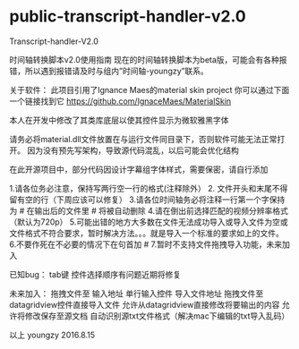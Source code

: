 # public-transcript-handler-v2.0

Transcript-handler-V2.0

时间轴转换脚本v2.0使用指南 现在的时间轴转换脚本为beta版，可能会有各种报错，所以遇到报错请及时与组内”时间轴-youngzy”联系。

关于软件： 此项目引用了Ignance Maes的material skin project 你可以通过下面一个链接找到它 https://github.com/IgnaceMaes/MaterialSkin

本人在开发中修改了其类库底层以使其控件显示为微软雅黑字体

请务必将material.dll文件放置在与运行文件同目录下，否则软件可能无法正常打开。 因为没有预先写架构，导致源代码混乱，以后可能会优化结构

在此开源项目中，部分代码因设计字幕组字体样式，需要保密，请自行添加

1.请各位务必注意，保持写两行空一行的格式(注释除外）
2. 文件开头和末尾不得留有空的行（下周应该可以修复） 
3.请各位时间轴务必将注释一行第一个字保持为 # 在输出后的文件里 # 将被自动删除 
4.请在倒出前选择匹配的视频分辨率格式（默认为720p） 
5.可能出错的地方大多数在文件无法成功导入或导入文件为空或文件格式不符合要求，暂时解决方法。。。就是导入一个标准的要求如上的文件。 
6.不要作死在不必要的情况下在句首加 # 7.暂时不支持文件拖拽导入功能，未来加入

已知bug： tab键 控件选择顺序有问题近期将修复

未来加入： 拖拽文件至 输入地址 单行输入控件 导入文件地址 
拖拽文件至datagridview控件直接导入文件 
允许从datagridview直接修改将要输出的内容 
允许将修改保存至源文档 
自动识别源txt文件格式（解决mac下编辑的txt导入乱码）

以上 youngzy
2016.8.15
